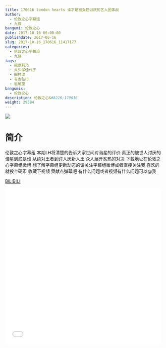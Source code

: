 ```yaml
---
title: 170616 london hearts 谁才是被女性讨厌的艺人团体战
author: 
  - 伦敦之心字幕组
  - 九條
bangumi: 伦敦之心
date: 2017-10-16 00:00:00
publishdate: 2017-06-16
slug: 2017-10-16_170616_11417177
categories: 
  - 伦敦之心字幕组
  - 九條
tags: 
  - 指原莉乃
  - 大久保佳代子
  - 田村淳
  - 有吉弘行
  - 岩尾望
bangumis: 
  - 伦敦之心
description: 伦敦之心&#8226;170616
weight: 29384
---
```


![](https://i.imgur.com/CL3zAvW.jpg)

# 简介  
伦敦之心字幕组
本期LH将清楚的告诉大家世间对谐星的评价 真正的被世人讨厌的谐星到底是谁 从绝对王者到讨人厌新人王 众人展开炙热的对决 下载地址在伦敦之心字幕组微博 想了解字幕组更新动态的请关注字幕组微博或者直接关注我 喜欢的就投个硬币 收藏下视频 贡献点弹幕吧 有什么问题或者视频有什么问题可以@我

  [BILIBILI](https://www.bilibili.com/video/av11417177/)


<div class="vcontainer">  <iframe class='video' src="//www.bilibili.com/html/html5player.html?cid=18876322&aid=11417177" width="100%" height="500" frameborder="0" allowfullscreen="allowfullscreen"></iframe></div>
